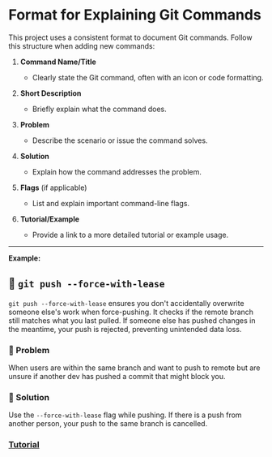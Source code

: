 # Format for Explaining Git Commands

This project uses a consistent format to document Git commands. Follow this structure when adding new commands:

1. **Command Name/Title**

   - Clearly state the Git command, often with an icon or code formatting.

2. **Short Description**

   - Briefly explain what the command does.

3. **Problem**

   - Describe the scenario or issue the command solves.

4. **Solution**

   - Explain how the command addresses the problem.

5. **Flags** (if applicable)

   - List and explain important command-line flags.

6. **Tutorial/Example**
   - Provide a link to a more detailed tutorial or example usage.

---

**Example:**

## 📌 `git push --force-with-lease`

`git push --force-with-lease` ensures you don't accidentally overwrite someone else's work when force-pushing. It checks if the remote branch still matches what you last pulled. If someone else has pushed changes in the meantime, your push is rejected, preventing unintended data loss.

### 🔹 Problem

When users are within the same branch and want to push to remote but are unsure if another dev has pushed a commit that might block you.

### 🔹 Solution

Use the `--force-with-lease` flag while pushing. If there is a push from another person, your push to the same branch is cancelled.

### [Tutorial](./contents/--force-with-lease.md)
